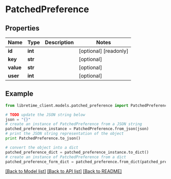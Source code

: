 # PatchedPreference


## Properties
Name | Type | Description | Notes
------------ | ------------- | ------------- | -------------
**id** | **int** |  | [optional] [readonly] 
**key** | **str** |  | [optional] 
**value** | **str** |  | [optional] 
**user** | **int** |  | [optional] 

## Example

```python
from libretime_client.models.patched_preference import PatchedPreference

# TODO update the JSON string below
json = "{}"
# create an instance of PatchedPreference from a JSON string
patched_preference_instance = PatchedPreference.from_json(json)
# print the JSON string representation of the object
print PatchedPreference.to_json()

# convert the object into a dict
patched_preference_dict = patched_preference_instance.to_dict()
# create an instance of PatchedPreference from a dict
patched_preference_form_dict = patched_preference.from_dict(patched_preference_dict)
```
[[Back to Model list]](../README.md#documentation-for-models) [[Back to API list]](../README.md#documentation-for-api-endpoints) [[Back to README]](../README.md)


